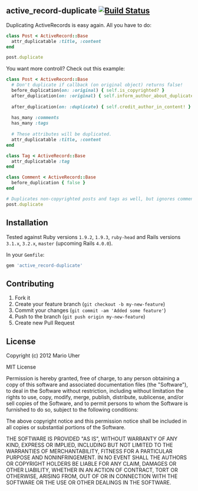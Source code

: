 ## active_record-duplicate [![Build Status](https://secure.travis-ci.org/haihappen/active_record-duplicate.png)](http://travis-ci.org/haihappen/active_record-duplicate)

Duplicating ActiveRecords is easy again. All you have to do:

```ruby
class Post < ActiveRecord::Base
  attr_duplicatable :title, :content
end

post.duplicate
```

You want more controll? Check out this example:

```ruby
class Post < ActiveRecord::Base
  # Don't duplicate if callback (on original object) returns false!
  before_duplication(on: :original) { self.is_copyrighted? }
  after_duplication(on: :original) { self.inform_author_about_duplicate! }
  
  after_duplication(on: :duplicate) { self.credit_author_in_content! }
  
  has_many :comments
  has_many :tags
  
  # These attributes will be duplicated.
  attr_duplicatable :title, :content
end

class Tag < ActiveRecord::Base
  attr_duplicatable :tag
end

class Comment < ActiveRecord::Base
  before_duplication { false }
end

# Duplicates non-copyrighted posts and tags as well, but ignores comments.
post.duplicate
```

## Installation

Tested against Ruby versions `1.9.2`, `1.9.3`, `ruby-head` and Rails versions `3.1.x`, `3.2.x`, `master` (upcoming Rails `4.0.0`).

In your `Gemfile`:

```ruby
gem 'active_record-duplicate'
```

## Contributing

1. Fork it
2. Create your feature branch (`git checkout -b my-new-feature`)
3. Commit your changes (`git commit -am 'Added some feature'`)
4. Push to the branch (`git push origin my-new-feature`)
5. Create new Pull Request

## License

Copyright (c) 2012 Mario Uher

MIT License

Permission is hereby granted, free of charge, to any person obtaining
a copy of this software and associated documentation files (the
"Software"), to deal in the Software without restriction, including
without limitation the rights to use, copy, modify, merge, publish,
distribute, sublicense, and/or sell copies of the Software, and to
permit persons to whom the Software is furnished to do so, subject to
the following conditions:

The above copyright notice and this permission notice shall be
included in all copies or substantial portions of the Software.

THE SOFTWARE IS PROVIDED "AS IS", WITHOUT WARRANTY OF ANY KIND,
EXPRESS OR IMPLIED, INCLUDING BUT NOT LIMITED TO THE WARRANTIES OF
MERCHANTABILITY, FITNESS FOR A PARTICULAR PURPOSE AND
NONINFRINGEMENT. IN NO EVENT SHALL THE AUTHORS OR COPYRIGHT HOLDERS BE
LIABLE FOR ANY CLAIM, DAMAGES OR OTHER LIABILITY, WHETHER IN AN ACTION
OF CONTRACT, TORT OR OTHERWISE, ARISING FROM, OUT OF OR IN CONNECTION
WITH THE SOFTWARE OR THE USE OR OTHER DEALINGS IN THE SOFTWARE.